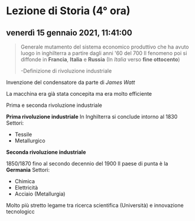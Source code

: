 # Lezione di Storia (4° ora)

## venerdì 15 gennaio 2021, 11:41:00

> Generale mutamento del sistema economico produttivo che ha avuto luogo in inghilterra a partire dagli anni '60 del 700
Il fenomeno poi si diffonde in **Francia**, **Italia** e **Russia** (In *Italia* verso **fine ottocento**)
> 
> \-Definizione di rivoluzione industriale

Invenzione del condensatore da parte di *James Watt*

La macchina era già stata concepita ma era molto efficiente

Prima e seconda rivoluzione industriale

**Prima rivoluzione industriale**
In Inghilterra si conclude intorno al 1830
Settori:
* Tessile
* Metallurgico

**Seconda rivoluzione industriale**

1850/1870 fino al secondo decennio del 1900
Il paese di punta è la **Germania**
Settori:
* Chimica
* Elettricità
* Acciaio (Metallurgia)

Molto più stretto legame tra ricerca scientifica (Università) e innovazione tecnologicc
<!--stackedit_data:
eyJoaXN0b3J5IjpbNDM3NjU4MTYzLC0xOTU2MTE5NjA2XX0=
-->